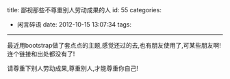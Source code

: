title: 鄙视那些不尊重别人劳动成果的人
id: 55
categories:
  - 闲言碎语
date: 2012-10-15 13:07:34
tags:
---

最近用bootstrap做了套点点的主题,感觉还过的去,也有朋友使用了,可某些朋友啊!连个链接和出处都没有了!
</br>

请尊重下别人劳动成果,尊重别人,才能尊重你自己!